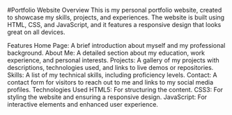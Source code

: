 #Portfolio Website
Overview
This is my personal portfolio website, created to showcase my skills, projects, and experiences. The website is built using HTML, CSS, and JavaScript, and it features a responsive design that looks great on all devices.

Features
Home Page: A brief introduction about myself and my professional background.
About Me: A detailed section about my education, work experience, and personal interests.
Projects: A gallery of my projects with descriptions, technologies used, and links to live demos or repositories.
Skills: A list of my technical skills, including proficiency levels.
Contact: A contact form for visitors to reach out to me and links to my social media profiles.
Technologies Used
HTML5: For structuring the content.
CSS3: For styling the website and ensuring a responsive design.
JavaScript: For interactive elements and enhanced user experience.
